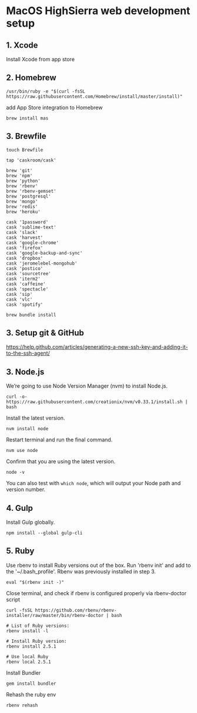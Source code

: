 # MacOS HighSierra web development setup

## 1. Xcode
Install Xcode from app store

## 2. Homebrew
```
/usr/bin/ruby -e "$(curl -fsSL https://raw.githubusercontent.com/Homebrew/install/master/install)"
```

add App Store integration to Homebrew
```
brew install mas
```

## 3. Brewfile
```
touch Brewfile
```

```
tap 'caskroom/cask'

brew 'git'
brew 'npm'
brew 'python'
brew 'rbenv'
brew 'rbenv-gemset'
brew 'postgresql'
brew 'mongo'
brew 'redis'
brew 'heroku'

cask '1password'
cask 'sublime-text'
cask 'slack'
cask 'harvest'
cask 'google-chrome'
cask 'firefox'
cask 'google-backup-and-sync'
cask 'dropbox'
cask 'jeromelebel-mongohub'
cask 'postico'
cask 'sourcetree'
cask 'iterm2'
cask 'caffeine'
cask 'spectacle'
cask 'sip'
cask 'vlc'
cask 'spotify'
```

```
brew bundle install
```
## 3. Setup git & GitHub

https://help.github.com/articles/generating-a-new-ssh-key-and-adding-it-to-the-ssh-agent/

## 3. Node.js

We’re going to use Node Version Manager (nvm) to install Node.js.
```
curl -o- https://raw.githubusercontent.com/creationix/nvm/v0.33.1/install.sh | bash
```
Install the latest version.
```
nvm install node
```
Restart terminal and run the final command.
```
nvm use node
```
Confirm that you are using the latest version.
```
node -v
```
You can also test with `which node`, which will output your Node path and version number.

## 4. Gulp

Install Gulp globally.
```
npm install --global gulp-cli
```

## 5. Ruby
Use rbenv to install Ruby versions out of the box. Run 'rbenv init' and add to the '~/.bash_profile'. Rbenv was previously installed in step 3.
```
eval "$(rbenv init -)"
```
Close terminal, and check if rbenv is configured properly via rbenv-doctor script
```
curl -fsSL https://github.com/rbenv/rbenv-installer/raw/master/bin/rbenv-doctor | bash
```
```
# List of Ruby versions: 
rbenv install -l

# Install Ruby version:
rbenv install 2.5.1

# Use local Ruby
rbenv local 2.5.1
```
Install Bundler
```
gem install bundler
```
Rehash the ruby env
```
rbenv rehash
```
